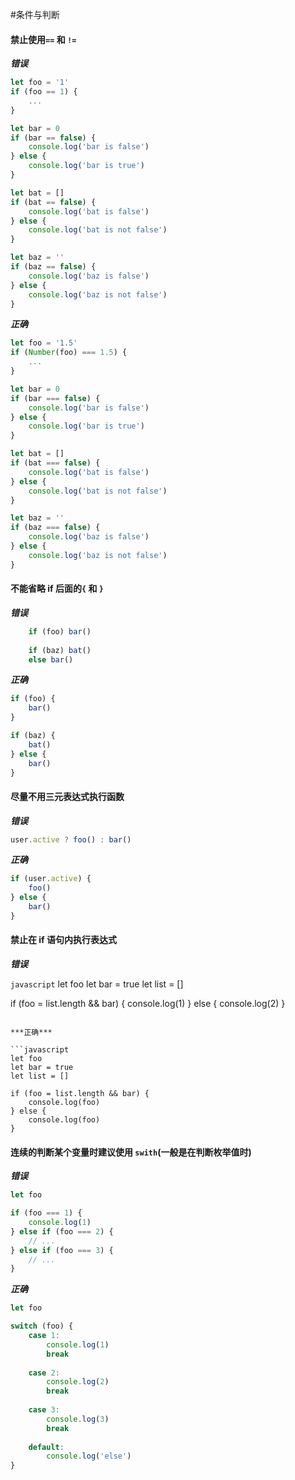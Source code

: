 #条件与判断

#### 禁止使用`==` 和 `!=`

***错误***

```javascript
let foo = '1'
if (foo == 1) {
    ...
}

let bar = 0
if (bar == false) {
    console.log('bar is false')
} else {
    console.log('bar is true')
}

let bat = []
if (bat == false) {
    console.log('bat is false')
} else {
    console.log('bat is not false')
}

let baz = ''
if (baz == false) {
    console.log('baz is false')
} else {
    console.log('baz is not false')
}
```


***正确***

```javascript
let foo = '1.5'
if (Number(foo) === 1.5) {
    ...
}

let bar = 0
if (bar === false) {
    console.log('bar is false')
} else {
    console.log('bar is true')
}

let bat = []
if (bat === false) {
    console.log('bat is false')
} else {
    console.log('bat is not false')
}

let baz = ''
if (baz === false) {
    console.log('baz is false')
} else {
    console.log('baz is not false')
}
```

#### 不能省略 if 后面的`{` 和 `}`
***错误***

```javascript
    if (foo) bar()
    
    if (baz) bat()
    else bar()
```

***正确***

```javascript
if (foo) {
    bar()
}

if (baz) {
    bat()
} else {
    bar()
}
```

#### 尽量不用三元表达式执行函数

***错误***

```javascript
user.active ? foo() : bar()
```

***正确***

```javascript
if (user.active) {
    foo()
} else { 
    bar()
}
```

#### 禁止在 if 语句内执行表达式

***错误***

```javascript```
let foo
let bar = true
let list = []

if (foo = list.length && bar) {
    console.log(1)
} else {
    console.log(2)
}
```

***正确***

```javascript
let foo
let bar = true
let list = []

if (foo = list.length && bar) {
    console.log(foo)
} else {
    console.log(foo)
}
```

#### 连续的判断某个变量时建议使用 `swith`(一般是在判断枚举值时)

***错误***
```javascript
let foo

if (foo === 1) {
    console.log(1)
} else if (foo === 2) {
    // ...
} else if (foo === 3) {
    // ...
}
```

***正确***
```javascript
let foo

switch (foo) {
    case 1:
        console.log(1)
        break
        
    case 2:
        console.log(2)
        break
        
    case 3:
        console.log(3)
        break
        
    default:
        console.log('else')
}
```